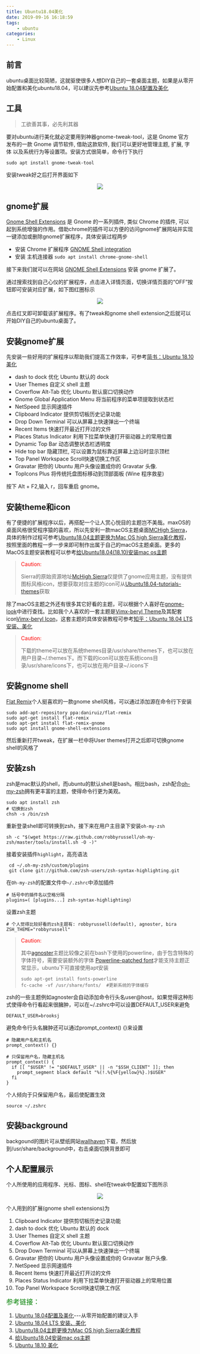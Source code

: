 ```yaml
---
title: Ubuntu18.04美化
date: 2019-09-16 16:18:59
tags:
	- ubuntu
categories:
	- Linux
---
```


## 前言

ubuntu桌面比较简陋，这就驱使很多人想DIY自己的一套桌面主题，如果是从零开始配置和美化ubuntu18.04，可以建议先参考[Ubuntu 18.04配置及美化](https://blog.csdn.net/ice__snow/article/details/80152068)

## 工具

> 工欲善其事，必先利其器

要对ubuntu进行美化就必定要用到神器gnome-tweak-tool，这是 Gnome 官方发布的一款 Gnome 调节软件, 借助这款软件, 我们可以更好地管理主题, 扩展, 字体 以及系统行为等设置项。安装方式很简单，命令行下执行

```shell
sudo apt install gnome-tweak-tool
```

安装tweak好之后打开界面如下

<div align="center">
    <img src="/images/tweak.png">
</div>

## gnome扩展

[Gnome Shell Extensions](https://extensions.gnome.org/) 是 Gnome 的一系列插件, 类似 Chrome 的插件, 可以起到系统增强的作用。借助chrome的插件可以方便的访问gnome扩展网站并实现一键添加或删除gnome扩展程序，具体安装过程两步

* 安装 Chrome 扩展程序 [GNOME Shell integration](https://chrome.google.com/webstore/detail/gnome-shell-integration/gphhapmejobijbbhgpjhcjognlahblep)
* 安装 主机连接器 `sudo apt install chrome-gnome-shell`

接下来我们就可以在网站 [GNOME Shell Extensions](https://extensions.gnome.org/) 安装 gnome 扩展了。

通过搜索找到自己心仪的扩展程序，点击进入详情页面，切换详情页面的“OFF”按钮即可安装对应扩展，如下图红圈标示

<div align="center">
    <img src="/images/gnome-shell-extension.png">
</div>

点击红叉即可卸载该扩展程序。有了tweak和gnome shell extension之后就可以开始DIY自己的ubuntu桌面了。



## 安装gnome扩展

先安装一些好用的扩展程序以帮助我们提高工作效率，可参考[简书：Ubuntu 18.10 美化](https://www.jianshu.com/p/5bd14cbf7186)

* dash to dock 优化 Ubuntu 默认的 dock
* User Themes 自定义 shell 主题
* Coverflow Alt-Tab 优化 Ubuntu 默认窗口切换动作
* Gnome Global Application Menu 将当前程序的菜单项提取到状态栏
* NetSpeed 显示网速插件
* Clipboard Indicator 提供剪切板历史记录功能
* Drop Down Terminal 可以从屏幕上快速弹出一个终端
* Recent Items 快速打开最近打开过的文件
* Places Status Indicator 利用下拉菜单快速打开驱动器上的常用位置
* Dynamic Top Bar 动态调整状态栏透明度
* Hide top bar 隐藏顶栏, 可以设置为鼠标靠近屏幕上边沿时显示顶栏
* Top Panel Workspace Scroll快速切换工作区
* Gravatar 把你的 Ubuntu 用户头像设置成你的 Gravatar 头像.
* TopIcons Plus 将传统托盘图标移动到顶部面板 (Wine 程序救星)

按下 Alt + F2,输入 r，回车重启 gnome。



## 安装theme和icon

有了便捷的扩展程序以后，再搭配一个让人赏心悦目的主题岂不美哉。maxOS的桌面风格很受程序猿的喜欢，所以先安利一款macOS主题桌面[MCHigh Sierra](https://www.gnome-look.org/p/1013714/)，具体的制作过程可参考[Ubuntu18.04主题更换为Mac OS high Sierra美化教程](https://ywnz.com/linuxmh/2105.html)，按照里面的教程一步一步来即可制作出属于自己的macOS主题桌面。更多的MacOS主题安装教程可以参考[给Ubuntu18.04(18.10)安装mac os主题](https://www.cnblogs.com/feipeng8848/p/8970556.html)

> <font color='red'>Caution:</font>
>
> Sierra的原始资源地址[McHigh Sierra](https://www.gnome-look.org/p/1013714/)仅提供了gnome应用主题，没有提供图标风格icon，想要获取对应主题的icon可从[Ubuntu18.04-tutorials-themes](https://github.com/vbay/CSDN-CODE/tree/master/Ubuntu18.04-tutorials-themes)获取

除了macOS主题之外还有很多其它好看的主题，可以根据个人喜好在[gnome-look](https://www.gnome-look.org/)中进行查找。比如我个人喜欢的一套主题是[Vimx-beryl Theme](https://github.com/vinceliuice/vimix-gtk-themes)及其配套icon[Vimx-beryl Icon](https://github.com/vinceliuice/vimix-icon-theme)，这套主题的具体安装教程可参考[知乎：Ubuntu 18.04 LTS 安装、美化](https://zhuanlan.zhihu.com/p/37314255)

> <font color='red'>Caution:</font>
>
> 下载的theme可以放在系统themes目录/usr/share/themes下，也可以放在用户目录\~/.themes下。而下载的icon可以放在系统icons目录/usr/share/icons下，也可以放在用户目录\~/.icons下



## 安装gnome shell

[Flat Remix](https://www.gnome-look.org/p/1013030/)个人挺喜欢的一款gnome shell风格，可以通过添加源在命令行下安装

```shell
sudo add-apt-repository ppa:daniruiz/flat-remix
sudo apt-get install flat-remix
sudo apt-get install flat-remix-gnome
sudo apt install gnome-shell-extensions
```

然后重新打开tweak，在扩展一栏中将User themes打开之后即可切换gnome shell的风格了



## 安装zsh

zsh是mac默认的shell，而ubuntu的默认shell是bash。相比bash，zsh配合[oh-my-zsh](https://github.com/robbyrussell/oh-my-zsh/wiki/themes)拥有更丰富的主题，使得命令行更为美观。

```shell
sudo apt install zsh
# 切换到zsh
chsh -s /bin/zsh 
```

重新登录shell即可转换到zsh，接下来在用户主目录下安装`oh-my-zsh`

```shell
sh -c "$(wget https://raw.github.com/robbyrussell/oh-my-zsh/master/tools/install.sh -O -)"
```

接着安装插件`highlight`，高亮语法

```shell
 cd ~/.oh-my-zsh/custom/plugins
 git clone git://github.com/zsh-users/zsh-syntax-highlighting.git
```

在`Oh-my-zsh`的配置文件中`~/.zshrc`中添加插件

```shell
# 括号中的插件名以空格分隔
plugins=( [plugins...] zsh-syntax-highlighting)
```

设置zsh主题

```shell
# 个人觉得比较好看的zsh主题有: robbyrussell(default), agnoster, bira
ZSH_THEME="robbyrussell" 
```

> <font color='red'>Caution:</font>
>
> 其中[agnoster](https://github.com/agnoster/agnoster-zsh-theme)主题比较像之前在bash下使用的powerline，由于包含特殊的字体符号，需要安装额外的字体 [Powerline-patched font](https://github.com/Lokaltog/powerline-fonts)才能支持主题正常显示，ubuntu下可直接使用apt安装
>
> ```shell
> sudo apt-get install fonts-powerline
> fc-cache -vf /usr/share/fonts/  #更新系统的字体缓存
> ```

zsh的一些主题例如agnoster会自动添加命令行头名user@host，如果觉得这种形式使得命令行看起来很臃肿，可以在\~/.zshrc中可以设置DEFAULT_USER来避免

```shell
DEFAULT_USER=brooksj
```

避免命令行头名臃肿还可以通过prompt_context() {}来设置

```shell
# 隐藏用户名和主机名
prompt_context() {}                                                           

# 只保留用户名，隐藏主机名
prompt_context() {
  if [[ "$USER" != "$DEFAULT_USER" || -n "$SSH_CLIENT" ]]; then
    prompt_segment black default "%(!.%{%F{yellow}%}.)$USER"
  fi  
}
```

个人倾向于只保留用户名，最后使配置生效

```shell
source ~/.zshrc
```



## 安装background

backgound的图片可从壁纸网站[wallhaven]([https://wallhaven.cc](https://wallhaven.cc/))下载，然后放到/usr/share/background中，右击桌面切换背景即可



## 个人配置展示

个人所使用的应用程序、光标、图标、shell在tweak中配置如下图所示

<div align="center">
    <img src="/images/tweakconfig.png">
</div>

个人用到的扩展(gnome shell extensions)为

1. Clipboard Indicator 提供剪切板历史记录功能
2. dash to dock 优化 Ubuntu 默认的 dock
3. User Themes 自定义 shell 主题
4. Coverflow Alt-Tab 优化 Ubuntu 默认窗口切换动作
5. Drop Down Terminal 可以从屏幕上快速弹出一个终端
6. Gravatar 把你的 Ubuntu 用户头像设置成你的 Gravatar 账户头像.
7. NetSpeed 显示网速插件
8. Recent Items 快速打开最近打开过的文件
9. Places Status Indicator 利用下拉菜单快速打开驱动器上的常用位置
10. Top Panel Workspace Scroll快速切换工作区



<font size=4 color='green'>参考链接：</font>

1. [Ubuntu 18.04配置及美化](https://blog.csdn.net/ice__snow/article/details/80152068)---从零开始配置的建议入手
2. [Ubuntu 18.04 LTS 安装、美化](https://zhuanlan.zhihu.com/p/37314255)
3. [Ubuntu18.04主题更换为Mac OS high Sierra美化教程](https://ywnz.com/linuxmh/2105.html)
4.  [给Ubuntu18.04安装mac os主题](https://www.cnblogs.com/feipeng8848/p/8970556.html) 
5. [Ubuntu 18.10 美化](https://www.jianshu.com/p/5bd14cbf7186)









